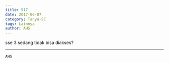 ```yaml
---
title: 517
date: 2017-06-07
category: Tanya-SC
tags: Lainnya
author: AHS
---
```


sse 3 sedang tidak bisa diakses?

---



`AHS`
